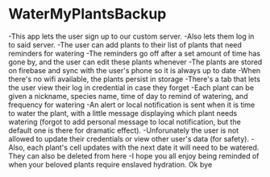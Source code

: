 # WaterMyPlantsBackup

-This app lets the user sign up to our custom server. 
-Also lets them log in to said server.
-The user can add plants to their list of plants that need reminders for watering
-The reminders go off after a set amount of time has gone by, and the user can edit these plants whenever
-The plants are stored on firebase and sync with the user's phone so it is always up to date
-When there's no wifi available, the plants persist in storage
-There's a tab that lets the user view their log in credential in case they forget
-Each plant can be given a nickname, species name, time of day to remind of watering, and frequency for watering
-An alert or local notification is sent when it is time to water the plant, with a little message displaying which plant needs watering (forgot to add personal message to local notification, but the default one is there for dramatic effect).
-Unforunately the user is not allowed to update their credentials or view other user's data (for safety).
-Also, each plant's cell updates with the next date it will need to be watered. They can also be deleted from here
-I hope you all enjoy being reminded of when your beloved plants require enslaved hydration. Ok bye
